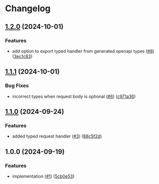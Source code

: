 # Changelog

## [1.2.0](https://github.com/MapColonies/openapi-helpers/compare/v1.1.1...v1.2.0) (2024-10-01)


### Features

* add option to export typed handler from generated openapi types ([#8](https://github.com/MapColonies/openapi-helpers/issues/8)) ([3ec1c83](https://github.com/MapColonies/openapi-helpers/commit/3ec1c834299b1bca87faf55bf6f289c41fcf3642))

## [1.1.1](https://github.com/MapColonies/openapi-helpers/compare/v1.1.0...v1.1.1) (2024-10-01)


### Bug Fixes

* incorrect types when request body is optional ([#6](https://github.com/MapColonies/openapi-helpers/issues/6)) ([c971a36](https://github.com/MapColonies/openapi-helpers/commit/c971a36ecbda8f16097e90ec9dc3aaa81ef94675))

## [1.1.0](https://github.com/MapColonies/openapi-helpers/compare/v1.0.0...v1.1.0) (2024-09-24)


### Features

* added typed request handler ([#3](https://github.com/MapColonies/openapi-helpers/issues/3)) ([88c5f2d](https://github.com/MapColonies/openapi-helpers/commit/88c5f2dd125a9f3ba3f6cb36363ad69c6b72a298))

## 1.0.0 (2024-09-19)


### Features

* implementation ([#1](https://github.com/MapColonies/openapi-helpers/issues/1)) ([5cb0e53](https://github.com/MapColonies/openapi-helpers/commit/5cb0e53606b1bb3594aab1069539c98838de66ab))
